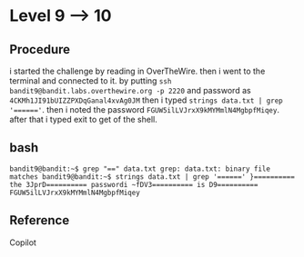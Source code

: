 # Level 9 --> 10

## Procedure
i started the challenge by reading in OverTheWire.
then i went to the terminal and connected to it.
by putting `ssh bandit9@bandit.labs.overthewire.org -p 2220` 
and password as `4CKMh1JI91bUIZZPXDqGanal4xvAg0JM`
then i typed `strings data.txt | grep '======'`.
then i noted the password `FGUW5ilLVJrxX9kMYMmlN4MgbpfMiqey`.
after that i typed exit to get of the shell.

## bash
`bandit9@bandit:~$ grep "==" data.txt
grep: data.txt: binary file matches
bandit9@bandit:~$ strings data.txt | grep '======'
}========== the
3JprD========== passwordi
~fDV3========== is
D9========== FGUW5ilLVJrxX9kMYMmlN4MgbpfMiqey`

## Reference
Copilot
